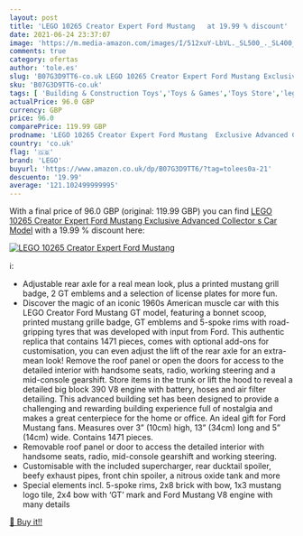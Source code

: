 ```yaml
---
layout: post
title: 'LEGO 10265 Creator Expert Ford Mustang   at 19.99 % discount'
date: 2021-06-24 23:37:07
image: 'https://m.media-amazon.com/images/I/512xuY-LbVL._SL500_._SL400_.jpg'
comments: true
category: ofertas
author: 'tole.es'
slug: 'B07G3D9TT6-co.uk LEGO 10265 Creator Expert Ford Mustang Exclusive...'
sku: 'B07G3D9TT6-co.uk'
tags: [ 'Building & Construction Toys','Toys & Games','Toys Store','lego', ]
actualPrice: 96.0 GBP
currency: GBP
price: 96.0
comparePrice: 119.99 GBP
prodname: 'LEGO 10265 Creator Expert Ford Mustang  Exclusive Advanced Collector s Car Model'
country: 'co.uk'
flag: '🇬🇧'
brand: 'LEGO'
buyurl: 'https://www.amazon.co.uk/dp/B07G3D9TT6/?tag=tolees0a-21'
descuento: '19.99'
average: '121.102499999995'
---
```


With a final price of 96.0 GBP (original: 119.99 GBP) you can find [LEGO 10265 Creator Expert Ford Mustang  Exclusive Advanced Collector s Car Model](https://www.amazon.co.uk/dp/B07G3D9TT6/?tag=tolees0a-21) with a  19.99 % discount here:

[![LEGO 10265 Creator Expert Ford Mustang  ](https://m.media-amazon.com/images/I/512xuY-LbVL._SL500_._SL400_.jpg)](https://www.amazon.co.uk/dp/B07G3D9TT6/?tag=tolees0a-21)

ℹ️:

- Adjustable rear axle for a real mean look, plus a printed mustang grill badge, 2 GT emblems and a selection of license plates for more fun.
- Discover the magic of an iconic 1960s American muscle car with this LEGO Creator Ford Mustang GT model, featuring a bonnet scoop, printed mustang grille badge, GT emblems and 5-spoke rims with road-gripping tyres that was developed with input from Ford. This authentic replica that contains 1471 pieces, comes with optional add-ons for customisation, you can even adjust the lift of the rear axle for an extra-mean look! Remove the roof panel or open the doors for access to the detailed interior with handsome seats, radio, working steering and a mid-console gearshift. Store items in the trunk or lift the hood to reveal a detailed big block 390 V8 engine with battery, hoses and air filter detailing. This advanced building set has been designed to provide a challenging and rewarding building experience full of nostalgia and makes a great centerpiece for the home or office. An ideal gift for Ford Mustang fans. Measures over 3” (10cm) high, 13” (34cm) long and 5” (14cm) wide. Contains 1471 pieces.
- Removable roof panel or door to access the detailed interior with handsome seats, radio, mid-console gearshift and working steering.
- Customisable with the included supercharger, rear ducktail spoiler, beefy exhaust pipes, front chin spoiler, a nitrous oxide tank and more
- Special elements incl. 5-spoke rims, 2x8 brick with bow, 1x3 mustang logo tile, 2x4 bow with ‘GT’ mark and Ford Mustang V8 engine with many details

[🛒 Buy it!!](https://www.amazon.co.uk/dp/B07G3D9TT6/?tag=tolees0a-21)
